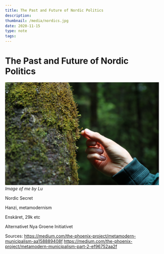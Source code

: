 ```yaml
---
title: The Past and Future of Nordic Politics
description: 
thumbnail: /media/nordics.jpg
date: 2020-11-15
type: note
tags:
---
```


# The Past and Future of Nordic Politics

![First blog](/media/nordics.jpg)
*Image of me by Lu*

Nordic Secret

Hanzi, metamodernism

Enskäret, 29k etc

Alternativet
Nya Groene
Initiativet

Sources:
https://medium.com/the-phoenix-project/metamodern-municipalism-aa158889408f
https://medium.com/the-phoenix-project/metamodern-municipalism-part-2-ef96752aa2f